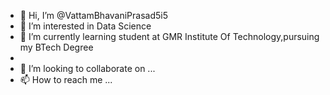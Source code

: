 - 👋 Hi, I’m @VattamBhavaniPrasad5i5
- 👀 I’m interested in Data Science
- 🌱 I’m currently learning student at GMR Institute Of Technology,pursuing my BTech Degree
- 
- 💞️ I’m looking to collaborate on ...
- 📫 How to reach me ...

<!---
VattamBhavaniPrasad5i5/VattamBhavaniPrasad5i5 is a ✨ special ✨ repository because its `README.md` (this file) appears on your GitHub profile.
You can click the Preview link to take a look at your changes.
--->
